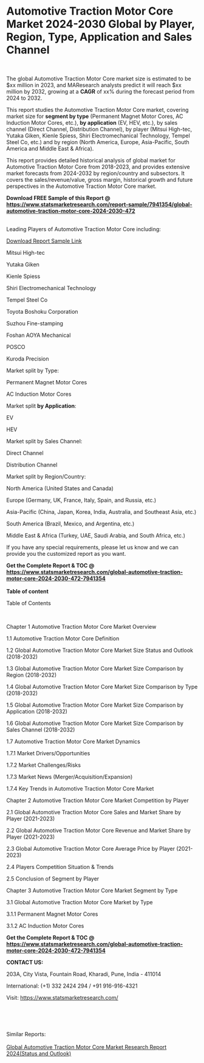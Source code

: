 <h1>Automotive Traction Motor Core Market 2024-2030 Global by Player, Region, Type, Application and Sales Channel</h1><br/><p>The global Automotive Traction Motor Core market size is estimated to be $xx million in 2023, and MAResearch analysts predict it will reach $xx million by 2032, growing at a <strong>CAGR</strong> of xx% during the forecast period from 2024 to 2032.</p><p>
 
 This report studies the Automotive Traction Motor Core market, covering market size for <strong>segment by type</strong> (Permanent Magnet Motor Cores, AC Induction Motor Cores, etc.), <strong>by application</strong> (EV, HEV, etc.), by sales channel (Direct Channel, Distribution Channel), by player (Mitsui High-tec, Yutaka Giken, Kienle Spiess, Shiri Electromechanical Technology, Tempel Steel Co, etc.) and by region (North America, Europe, Asia-Pacific, South America and Middle East & Africa).</p><p>
 
 This report provides detailed historical analysis of global market for Automotive Traction Motor Core from 2018-2023, and provides extensive market forecasts from 2024-2032 by region/country and subsectors. It covers the sales/revenue/value, gross margin, historical growth and future perspectives in the Automotive Traction Motor Core market.</p><div><b>Download FREE Sample of this Report @ <a href="https://www.statsmarketresearch.com/download-free-sample/7941354/global-automotive-traction-motor-core-2024-2030-472">https://www.statsmarketresearch.com/report-sample/7941354/global-automotive-traction-motor-core-2024-2030-472</a></b></div><br><p>
 
 Leading Players of Automotive Traction Motor Core including:</p><p><a href="https://www.statsmarketresearch.com/download-free-sample/7941354/global-automotive-traction-motor-core-2024-2030-472">Download Report Sample Link</a></p><p>Mitsui High-tec</p><p>Yutaka Giken</p><p>Kienle Spiess</p><p>Shiri Electromechanical Technology</p><p>Tempel Steel Co</p><p>Toyota Boshoku Corporation</p><p>Suzhou Fine-stamping</p><p>Foshan AOYA Mechanical</p><p>POSCO</p><p>Kuroda Precision</p><p>
 
 Market split by Type:</p><p>Permanent Magnet Motor Cores</p><p>AC Induction Motor Cores</p><p>
 
 Market split <strong>by Application</strong>:</p><p>EV</p><p>HEV</p><p>
 
 Market split by Sales Channel:</p><p>Direct Channel</p><p>Distribution Channel</p><p>
 
 Market split by Region/Country:</p><p>North America (United States and Canada)</p><p>Europe (Germany, UK, France, Italy, Spain, and Russia, etc.)</p><p>Asia-Pacific (China, Japan, Korea, India, Australia, and Southeast Asia, etc.)</p><p>South America (Brazil, Mexico, and Argentina, etc.)</p><p>Middle East & Africa (Turkey, UAE, Saudi Arabia, and South Africa, etc.)</p><p>
 
 If you have any special requirements, please let us know and we can provide you the customized report as you want.</p><div><b>Get the Complete Report & TOC @ <a href="https://www.statsmarketresearch.com/global-automotive-traction-motor-core-2024-2030-472-7941354">https://www.statsmarketresearch.com/global-automotive-traction-motor-core-2024-2030-472-7941354</a></b></div><br><b>Table of content</b><p>Table of Contents<br />
 
 <br />
 
 Chapter 1 Automotive Traction Motor Core Market Overview<br />
 
  1.1 Automotive Traction Motor Core Definition<br />
 
  1.2 Global Automotive Traction Motor Core Market Size Status and Outlook (2018-2032)<br />
 
  1.3 Global Automotive Traction Motor Core Market Size Comparison by Region (2018-2032)<br />
 
  1.4 Global Automotive Traction Motor Core Market Size Comparison by Type (2018-2032)<br />
 
  1.5 Global Automotive Traction Motor Core Market Size Comparison by Application (2018-2032)<br />
 
  1.6 Global Automotive Traction Motor Core Market Size Comparison by Sales Channel (2018-2032)<br />
 
  1.7 Automotive Traction Motor Core Market Dynamics<br />
 
  1.7.1 Market Drivers/Opportunities<br />
 
  1.7.2 Market Challenges/Risks<br />
 
  1.7.3 Market News (Merger/Acquisition/Expansion)<br />
 
  1.7.4 Key Trends in Automotive Traction Motor Core Market<br />
 
 Chapter 2 Automotive Traction Motor Core Market Competition by Player<br />
 
  2.1 Global Automotive Traction Motor Core Sales and Market Share by Player (2021-2023)<br />
 
  2.2 Global Automotive Traction Motor Core Revenue and Market Share by Player (2021-2023)<br />
 
  2.3 Global Automotive Traction Motor Core Average Price by Player (2021-2023)<br />
 
  2.4 Players Competition Situation & Trends<br />
 
  2.5 Conclusion of Segment by Player<br />
 
 Chapter 3 Automotive Traction Motor Core Market Segment by Type<br />
 
  3.1 Global Automotive Traction Motor Core Market by Type<br />
 
  3.1.1 Permanent Magnet Motor Cores<br />
 
  3.1.2 AC Induction Motor Cores<br><div><b>Get the Complete Report & TOC @ <a href="https://www.statsmarketresearch.com/global-automotive-traction-motor-core-2024-2030-472-7941354">https://www.statsmarketresearch.com/global-automotive-traction-motor-core-2024-2030-472-7941354</a></b></div></p>
 
 <b>CONTACT US:</b><br>
 
 203A, City Vista, Fountain Road, Kharadi, Pune, India - 411014 <br>
 
 International: (+1) 332 2424 294 / +91 916-916-4321<br>
 
 Visit: <a href="https://www.statsmarketresearch.com/">https://www.statsmarketresearch.com/</a>
 
 <br>
 
 <br><br>Similar Reports: <br><br><a href="https://www.statsmarketresearch.com/global-automotive-traction-motor-core-2024-329-7895974">Global Automotive Traction Motor Core Market Research Report 2024(Status and Outlook)</a><br><br>